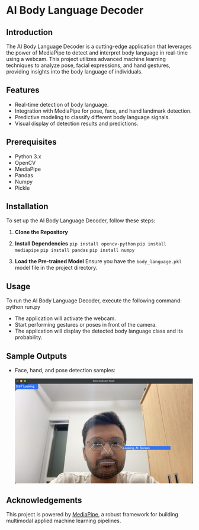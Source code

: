 # AI Body Language Decoder

## Introduction
The AI Body Language Decoder is a cutting-edge application that leverages the power of MediaPipe to detect and interpret body language in real-time using a webcam. This project utilizes advanced machine learning techniques to analyze pose, facial expressions, and hand gestures, providing insights into the body language of individuals.

## Features
- Real-time detection of body language.
- Integration with MediaPipe for pose, face, and hand landmark detection.
- Predictive modeling to classify different body language signals.
- Visual display of detection results and predictions.

## Prerequisites
- Python 3.x
- OpenCV
- MediaPipe
- Pandas
- Numpy
- Pickle

## Installation
To set up the AI Body Language Decoder, follow these steps:

1. **Clone the Repository**

2. **Install Dependencies**
`pip install opencv-python`
`pip install mediapipe`
`pip install pandas`
`pip install numpy`


3. **Load the Pre-trained Model**
Ensure you have the `body_language.pkl` model file in the project directory.

## Usage
To run the AI Body Language Decoder, execute the following command:
python run.py

- The application will activate the webcam.
- Start performing gestures or poses in front of the camera.
- The application will display the detected body language class and its probability.

## Sample Outputs
- Face, hand, and pose detection samples:

  ![Sample Image 1](images/3.png)


## Acknowledgements
This project is powered by [MediaPipe](https://google.github.io/mediapipe/), a robust framework for building multimodal applied machine learning pipelines.





